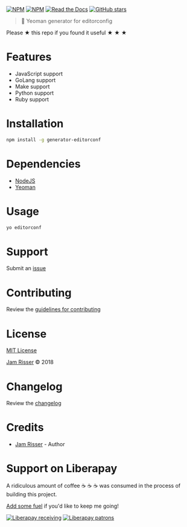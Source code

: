 [![NPM](https://img.shields.io/npm/v/generator-editorconf.svg?style=flat-square)](https://www.npmjs.com/package/generator-editorconf)
[![NPM](https://img.shields.io/npm/dt/generator-editorconf.svg?style=flat-square)](https://www.npmjs.com/package/generator-editorconf)
[![Read the Docs](https://img.shields.io/readthedocs/pip.svg?style=flat-square)](https://generator-github-project.jamrizzi.com/)
[![GitHub stars](https://img.shields.io/github/stars/codejamninja/generator-editorconf.svg?style=social&label=Stars)](https://github.com/codejamninja/generator-editorconf)

> 🎩 Yeoman generator for editorconfig

Please ★ this repo if you found it useful ★ ★ ★


# Features

* JavaScript support
* GoLang support
* Make support
* Python support
* Ruby support


# Installation

```sh
npm install -g generator-editorconf
```


# Dependencies

* [NodeJS](https://nodejs.org)
* [Yeoman](http://yeoman.io)


# Usage

```sh
yo editorconf
```


# Support

Submit an [issue](https://github.com/codejamninja/generator-editorconf/issues/new)


# Contributing

Review the [guidelines for contributing](https://github.com/codejamninja/generator-editorconf/blob/master/CONTRIBUTING.md)


# License

[MIT License](https://github.com/codejamninja/generator-editorconf/blob/master/LICENSE)

[Jam Risser](https://codejam.ninja) © 2018


# Changelog

Review the [changelog](https://github.com/codejamninja/generator-editorconf/blob/master/CHANGELOG.md)


# Credits

* [Jam Risser](https://codejam.ninja) - Author


# Support on Liberapay

A ridiculous amount of coffee ☕ ☕ ☕ was consumed in the process of building this project.

[Add some fuel](https://liberapay.com/codejamninja/donate) if you'd like to keep me going!

[![Liberapay receiving](https://img.shields.io/liberapay/receives/codejamninja.svg?style=flat-square)](https://liberapay.com/codejamninja/donate)
[![Liberapay patrons](https://img.shields.io/liberapay/patrons/codejamninja.svg?style=flat-square)](https://liberapay.com/codejamninja/donate)
